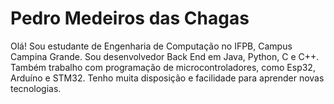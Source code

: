 # Pedro Medeiros das Chagas

Olá! Sou estudante de Engenharia de Computação no IFPB, Campus Campina Grande. Sou desenvolvedor Back End em Java, Python, C e C++. Também trabalho com programação de microcontroladores, como Esp32, Arduíno e STM32. Tenho muita disposição e facilidade para aprender novas tecnologias.
